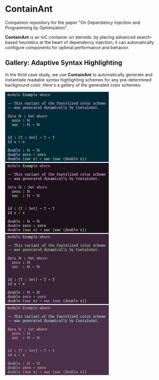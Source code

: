 # ContainAnt

Companion repository for the paper
"On Dependency Injection and Programming by Optimization".

**ContainAnt** is an IoC container on steroids: by placing advanced search-based
heuristics at the heart of dependency injection, it can automatically configure
components for optimal performance and behavior.

## Gallery: Adaptive Syntax Highlighting

In the third case study, we use **ContainAnt** to automatically generate and
instantiate readable syntax highlighting schemes for any pre-determined
background color. Here's a gallery of the generated color schemes:

![Blue Pastelized Scheme](/res/cs3/0.png?raw=true "Blue Pastelized Scheme")
![Dark Purple Pastelized Scheme](/res/cs3/1.png?raw=true "Dark Purple Pastelized Scheme")
![Purple Pastelized Scheme](/res/cs3/2.png?raw=true "Purple Pastelized Scheme")
![Bright Purple Pastelized Scheme](/res/cs3/3.png?raw=true "Bright Purple Pastelized Scheme")
